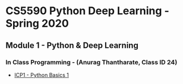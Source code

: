 # CS5590 Python Deep Learning - Spring 2020

## Module 1 - Python & Deep Learning

### In Class Programming - (Anurag Thantharate, Class ID 24)


* [ICP1 - Python Basics 1](https://github.com/adtmv7/CS5590-490-Python-Deep-Learning/tree/master/ICP1) 
